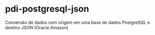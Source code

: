 # pdi-postgresql-json
Conversão de dados com origem em uma base de dados PostgreSQL e destino JSON (Oracle Amazon)
